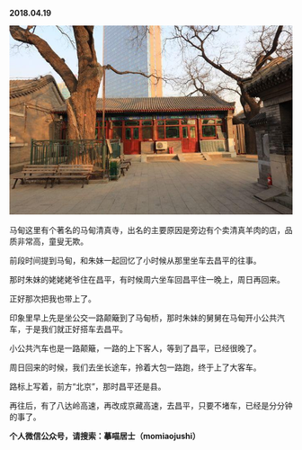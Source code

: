 
          
            
**2018.04.19**



![](img/51001-3fd39602044af15f.jpeg)




马甸这里有个著名的马甸清真寺，出名的主要原因是旁边有个卖清真羊肉的店，品质非常高，童叟无欺。

前段时间提到马甸，和朱妹一起回忆了小时候从那里坐车去昌平的往事。

那时朱妹的姥姥姥爷住在昌平，有时候周六坐车回昌平住一晚上，周日再回来。

正好那次把我也带上了。

印象里早上先是坐公交一路颠簸到了马甸桥，那时朱妹的舅舅在马甸开小公共汽车，于是我们就正好搭车去昌平。

小公共汽车也是一路颠簸，一路的上下客人，等到了昌平，已经很晚了。

周日回来的时候，我们去坐长途车，拎着大包一路跑，终于上了大客车。

路标上写着，前方“北京”，那时昌平还是县。

再往后，有了八达岭高速，再改成京藏高速，去昌平，只要不堵车，已经是分分钟的事了。


**个人微信公众号，请搜索：摹喵居士（momiaojushi）**

          
        